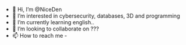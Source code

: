 - 👋 Hi, I’m @NiceDen
- 👀 I’m interested in cybersecurity, databases, 3D and programming
- 🌱 I’m currently learning english..
- 💞️ I’m looking to collaborate on ???
- 📫 How to reach me -

<!---
NiceDen/NiceDen is a ✨ special ✨ repository because its `README.md` (this file) appears on your GitHub profile.
You can click the Preview link to take a look at your changes.
--->
